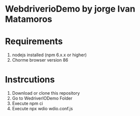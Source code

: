 # WebdriverioDemo by jorge Ivan Matamoros

# Requirements
1. nodejs installed (npm 6.x.x or higher)
2. Chorme browser version 86 

# Instrcutions
1. Download or clone this repository
2. Go to WedriverIODemo Folder
2. Execute  npm ci
3. Execute  npx wdio wdio.conf.js